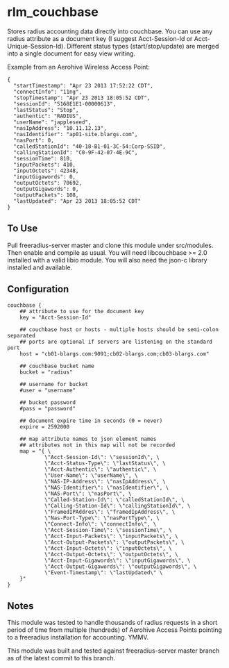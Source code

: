 rlm_couchbase
=============

Stores radius accounting data directly into couchbase. You can use any radius attribute as a document key (I suggest Acct-Session-Id or Acct-Unique-Session-Id).
Different status types (start/stop/update) are merged into a single document for easy view writing.

Example from an Aerohive Wireless Access Point:

    {
      "startTimestamp": "Apr 23 2013 17:52:22 CDT",
      "connectInfo": "11ng",
      "stopTimestamp": "Apr 23 2013 18:05:52 CDT",
      "sessionId": "5168E1E1-00000613",
      "lastStatus": "Stop",
      "authentic": "RADIUS",
      "userName": "jappleseed",
      "nasIpAddress": "10.11.12.13",
      "nasIdentifier": "ap01-site.blargs.com",
      "nasPort": 0,
      "calledStationId": "40-18-B1-01-3C-54:Corp-SSID",
      "callingStationId": "C0-9F-42-07-4E-9C",
      "sessionTime": 810,
      "inputPackets": 410,
      "inputOctets": 42348,
      "inputGigawords": 0,
      "outputOctets": 70692,
      "outputGigawords": 0,
      "outputPackets": 108,
      "lastUpdated": "Apr 23 2013 18:05:52 CDT"
    }


To Use
------

Pull freeradius-server master and clone this module under src/modules.  Then enable and compile as usual.
You will need libcouchbase >= 2.0 installed with a valid libio module.  You will also need the json-c library installed and available.

Configuration
-------------

    couchbase {
        ## attribute to use for the document key
        key = "Acct-Session-Id"

        ## couchbase host or hosts - multiple hosts should be semi-colon separated
        ## ports are optional if servers are listening on the standard port
        host = "cb01-blargs.com:9091;cb02-blargs.com;cb03-blargs.com"

        ## couchbase bucket name
        bucket = "radius"

        ## username for bucket
        #user = "username"

        ## bucket password
        #pass = "password"

        ## document expire time in seconds (0 = never)
        expire = 2592000

        ## map attribute names to json element names
        ## attributes not in this map will not be recorded
        map = "{ \
                \"Acct-Session-Id\": \"sessionId\", \
                \"Acct-Status-Type\": \"lastStatus\", \
                \"Acct-Authentic\": \"authentic\", \
                \"User-Name\": \"userName\", \
                \"NAS-IP-Address\": \"nasIpAddress\", \
                \"NAS-Identifier\": \"nasIdentifier\", \
                \"NAS-Port\": \"nasPort\", \
                \"Called-Station-Id\": \"calledStationId\", \
                \"Calling-Station-Id\": \"callingStationId\", \
                \"FramedIPAddres\": \"framedIpAddress\", \
                \"Nas-Port-Type\": \"nasPortType\", \
                \"Connect-Info\": \"connectInfo\", \
                \"Acct-Session-Time\": \"sessionTime\", \
                \"Acct-Input-Packets\": \"inputPackets\", \
                \"Acct-Output-Packets\": \"outputPackets\", \
                \"Acct-Input-Octets\": \"inputOctets\", \
                \"Acct-Output-Octets\": \"outputOctets\", \
                \"Acct-Input-Gigawords\": \"inputGigawords\", \
                \"Acct-Output-Gigawords\": \"outputGigawords\", \
                \"Event-Timestamp\": \"lastUpdated\" \
        }"
    }

Notes
-----

This module was tested to handle thousands of radius requests in a short period of time from multiple (hundreds) of Aerohive Access Points pointing
to a freeradius installation for accounting.  YMMV.

This module was built and tested against freeradius-server master branch as of the latest commit to this branch.